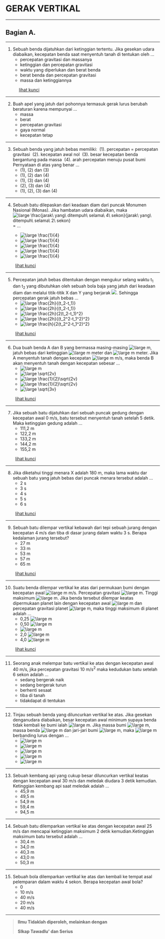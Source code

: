<!--- Gerak V2 !--->

# GERAK VERTIKAL

---
## Bagian A.
---

1. Sebuah benda dijatuhkan dari ketinggian tertentu. Jika gesekan udara diabaikan, kecepatan benda saat menyentuh tanah di tentukan oleh ...
    - percepatan gravitasi dan massanya
    - ketinggian dan percepatan gravitasi
    - waktu yang diperlukan dan berat benda
    - berat benda dan percepatan gravitasi
    - massa dan ketinggiannya

&nbsp;&nbsp;&nbsp;&nbsp;&nbsp;&nbsp;&nbsp;&nbsp;&nbsp;&nbsp;&nbsp;[lihat kunci](gerak_1D_v2.md)

---

2. Buah apel yang jatuh dari pohonnya termasuk gerak lurus berubah beraturan karena mempunyai ...
    - massa
    - berat
    - percepatan gravitasi
    - gaya normal
    - kecepatan tetap

---

3. Sebuah benda yang jatuh bebas memiliki:
    &nbsp;(1). percepatan = percepatan gravitasi 
    &nbsp;(2). kecepatan awal nol
    &nbsp;(3). besar kecepatan benda bergantung pada massa
    &nbsp;(4). arah percepatan menuju pusat bumi
    Pernyataan di atas yang benar ...
    - (1), (2) dan (3)
    - (1), (2) dan (4)
    - (1), (3) dan (4)
    - (2), (3) dan (4)
    - (1), (2), (3) dan (4)

---

4. Sebuah batu dilepaskan dari keadaan diam dari puncak Monumen Nasional (Monas). Jika hambatan udara diabaikan, maka <img src="https://latex.codecogs.com/gif.latex?\inline&space;\dpi{120}&space;\bg_white&space;\large&space;\frac{jarak\&space;yang\&space;ditempuh\&space;selama\&space;4\&space;sekon}{jarak\&space;yang\&space;ditempuh\&space;selama\&space;2\&space;sekon}" title="\large \frac{jarak\ yang\ ditempuh\ selama\ 4\ sekon}{jarak\ yang\ ditempuh\ selama\ 2\ sekon}" /> = ... 

    - <img src="https://latex.codecogs.com/gif.latex?\inline&space;\dpi{120}&space;\bg_white&space;\large&space;\frac{1}{4}" title="\large \frac{1}{4}" />
    - <img src="https://latex.codecogs.com/gif.latex?\inline&space;\dpi{120}&space;\bg_white&space;\large&space;\frac{1}{2}" title="\large \frac{1}{4}" />
    - <img src="https://latex.codecogs.com/gif.latex?\inline&space;\dpi{120}&space;\bg_white&space;\large&space;\frac{2}{1}" title="\large \frac{1}{4}" />
    - <img src="https://latex.codecogs.com/gif.latex?\inline&space;\dpi{120}&space;\bg_white&space;\large&space;\frac{4}{1}" title="\large \frac{1}{4}" />
    - <img src="https://latex.codecogs.com/gif.latex?\inline&space;\dpi{120}&space;\bg_white&space;\large&space;\frac{16}{1}" title="\large \frac{1}{4}" />
    
&nbsp;&nbsp;&nbsp;&nbsp;&nbsp;&nbsp;&nbsp;&nbsp;[lihat kunci](kunci-gerak.md#4-)

---

5. Percepatan jatuh bebas ditentukan dengan mengukur selang waktu t<sub>1</sub> dan t<sub>2</sub> yang dibutuhkan oleh sebuah bola baja yang jatuh dari keadaan diam dan melalui titik-titik X dan Y yang berjarak <img src="https://latex.codecogs.com/gif.latex?\inline&space;\dpi{120}&space;\bg_white&space;\large&space;h" />. Sehingga percepatan gerak jatuh bebas ...
    - <img src="https://latex.codecogs.com/gif.latex?\inline&space;\dpi{120}&space;\bg_white&space;\large&space;\frac{2h}{(t_2-t_1)^2}" title="\large \frac{2h}{(t_2-t_1)}" />
    - <img src="https://latex.codecogs.com/gif.latex?\inline&space;\dpi{120}&space;\bg_white&space;\large&space;\frac{2h}{(t_2-t_1)}" title="\large \frac{2h}{(t_2-t_1)}" />
    - <img src="https://latex.codecogs.com/gif.latex?\inline&space;\dpi{120}&space;\bg_white&space;\large&space;\frac{2h}{2(t_2-t_1)^2}" title="\large \frac{2h}{2(t_2-t_1)^2}" />
    - <img src="https://latex.codecogs.com/gif.latex?\inline&space;\dpi{120}&space;\bg_white&space;\large&space;\frac{2h}{(t_2^2-t_1^2)^2}" title="\large \frac{2h}{(t_2^2-t_1^2)^2}" />
    - <img src="https://latex.codecogs.com/gif.latex?\inline&space;\dpi{120}&space;\bg_white&space;\large&space;\frac{h}{2(t_2^2-t_1^2)^2}" title="\large \frac{h}{2(t_2^2-t_1^2)^2}" />

&nbsp;&nbsp;&nbsp;&nbsp;&nbsp;&nbsp;&nbsp;&nbsp;[lihat kunci](kunci-gerak.md#5-)

---

6. Dua buah benda A dan B yang bermassa masing-masing <img src="https://latex.codecogs.com/gif.latex?\inline&space;\dpi{120}&space;\bg_white&space;\large&space;m" title="\large m" />, jatuh bebas dari ketinggian <img src="https://latex.codecogs.com/gif.latex?\inline&space;\dpi{120}&space;\bg_white&space;\large&space;h" title="\large m" /> meter dan <img src="https://latex.codecogs.com/gif.latex?\inline&space;\dpi{120}&space;\bg_white&space;\large&space;2h" title="\large m" /> meter. Jika A menyentuh tanah dengan kecepatan <img src="https://latex.codecogs.com/gif.latex?\inline&space;\dpi{120}&space;\bg_white&space;\large&space;v" title="\large m" /> m/s, maka benda B akan menyentuh tanah dengan kecepatan sebesar ...
    - <img src="https://latex.codecogs.com/gif.latex?\inline&space;\dpi{120}&space;\bg_white&space;\large&space;v" title="\large m" />
    - <img src="https://latex.codecogs.com/gif.latex?\inline&space;\dpi{120}&space;\bg_white&space;\large&space;\sqrt{2v}" title="\large \sqrt{2v}" />
    - <img src="https://latex.codecogs.com/gif.latex?\inline&space;\dpi{120}&space;\bg_white&space;\large&space;\frac{1}{2}\sqrt{2v}" title="\large \frac{1}{2}\sqrt{2v}" />
    - <img src="https://latex.codecogs.com/gif.latex?\inline&space;\dpi{120}&space;\bg_white&space;\large&space;\frac{1}{2}\sqrt{6v}" title="\large \frac{1}{2}\sqrt{2v}" />
    - <img src="https://latex.codecogs.com/gif.latex?\inline&space;\dpi{120}&space;\bg_white&space;\large&space;\sqrt{3v}" title="\large \sqrt{3v}" />

&nbsp;&nbsp;&nbsp;&nbsp;&nbsp;&nbsp;&nbsp;&nbsp;[lihat kunci](kunci-gerak.md#6-)

---

7. Jika sebuah batu dijatuhkan dari sebuah puncak gedung dengan kecepatan awal 0 m/s, batu tersebut menyentuh tanah setelah 5 detik. Maka ketinggian gedung adalah ...
    - 111,2 m
    - 122,2 m
    - 133,2 m
    - 144,2 m
    - 155,2 m

&nbsp;&nbsp;&nbsp;&nbsp;&nbsp;&nbsp;&nbsp;&nbsp;[lihat kunci](kunci-gerak.md#-7)

---

8. Jika diketahui tinggi menara X adalah 180 m, maka lama waktu dar sebuah batu yang jatuh bebas dari puncak menara tersebut adalah ...
    - 2 s
    - 3 s
    - 4 s
    - 5 s
    - 6 s

&nbsp;&nbsp;&nbsp;&nbsp;&nbsp;&nbsp;&nbsp;&nbsp;[lihat kunci](kunci-gerak.md#8-)

---

9. Sebuah batu dilempar vertikal kebawah dari tepi sebuah jurang dengan kecepatan 4 m/s dan tiba di dasar jurang dalam waktu 3 s. Berapa kedalaman jurang tersebut?
    - 27 m
    - 33 m
    - 53 m
    - 57 m
    - 65 m

&nbsp;&nbsp;&nbsp;&nbsp;&nbsp;&nbsp;&nbsp;&nbsp;[lihat kunci](kunci-gerak.md#9-)

---

10. Suatu benda dilempar vertikal ke atas dari permukaan bumi dengan kecepatan awal <img src="https://latex.codecogs.com/gif.latex?\inline&space;\dpi{120}&space;\bg_white&space;\large&space;v_0" title="\large m" /> m/s. Percepatan gravitasi <img src="https://latex.codecogs.com/gif.latex?\inline&space;\dpi{120}&space;\bg_white&space;\large&space;g" title="\large m" />. Tinggi maksimum <img src="https://latex.codecogs.com/gif.latex?\inline&space;\dpi{120}&space;\bg_white&space;\large&space;h" title="\large m" />. Jika benda tersebut dilempar keatas dipermukaan planet lain dengan kecepatan awal <img src="https://latex.codecogs.com/gif.latex?\inline&space;\dpi{120}&space;\bg_white&space;\large&space;2v_0" title="\large m" /> dan percepatan gravitasi planet <img src="https://latex.codecogs.com/gif.latex?\inline&space;\dpi{120}&space;\bg_white&space;\large&space;2g" title="\large m" />, maka tinggi maksimum di planet adalah ...
    - 0,25 <img src="https://latex.codecogs.com/gif.latex?\inline&space;\dpi{120}&space;\bg_white&space;\large&space;h" title="\large m" />
    - 0,50 <img src="https://latex.codecogs.com/gif.latex?\inline&space;\dpi{120}&space;\bg_white&space;\large&space;h" title="\large m" />
    - <img src="https://latex.codecogs.com/gif.latex?\inline&space;\dpi{120}&space;\bg_white&space;\large&space;h" title="\large m" />
    - 2,0 <img src="https://latex.codecogs.com/gif.latex?\inline&space;\dpi{120}&space;\bg_white&space;\large&space;h" title="\large m" />
    - 4,0 <img src="https://latex.codecogs.com/gif.latex?\inline&space;\dpi{120}&space;\bg_white&space;\large&space;h" title="\large m" />

&nbsp;&nbsp;&nbsp;&nbsp;&nbsp;&nbsp;&nbsp;&nbsp;[lihat kunci](kunci-gerak.md#10-)

---

11. Seorang anak melempar batu vertikal ke atas dengan kecepatan awal 40 m/s, jika percepatan gravitasi 10 m/s<sup>2</sup> maka kedudukan batu setelah 6 sekon adalah ...
    - sedang bergerak naik
    - sedang bergerak turun
    - berhenti sesaat
    - tiba di tanah
    - tidakdapat di tentukan

---

12. Tinjau sebuah benda yang diluncurkan vertikal ke atas. Jika gesekan denganudara diabaikan, besar kecepatan awal minimum supaya benda tidak kembali ke bumi ialah <img src="https://latex.codecogs.com/gif.latex?\inline&space;\dpi{120}&space;\bg_white&space;\large&space;v" title="\large m" />. Jika massa bumi <img src="https://latex.codecogs.com/gif.latex?\inline&space;\dpi{120}&space;\bg_white&space;\large&space;M" title="\large m" />, massa benda <img src="https://latex.codecogs.com/gif.latex?\inline&space;\dpi{120}&space;\bg_white&space;\large&space;m" title="\large m" /> dan jari-jari bumi <img src="https://latex.codecogs.com/gif.latex?\inline&space;\dpi{120}&space;\bg_white&space;\large&space;R" title="\large m" />, maka <img src="https://latex.codecogs.com/gif.latex?\inline&space;\dpi{120}&space;\bg_white&space;\large&space;v^2" title="\large m" /> berbanding lurus dengan ...
    - <img src="https://latex.codecogs.com/gif.latex?\inline&space;\dpi{120}&space;\bg_white&space;\large&space;2RM" title="\large m" />
    - <img src="https://latex.codecogs.com/gif.latex?\inline&space;\dpi{120}&space;\bg_white&space;\large&space;2RMm" title="\large m" />
    - <img src="https://latex.codecogs.com/gif.latex?\inline&space;\dpi{120}&space;\bg_white&space;\large&space;2RM^{-1}" title="\large m" />
    - <img src="https://latex.codecogs.com/gif.latex?\inline&space;\dpi{120}&space;\bg_white&space;\large&space;2R^{-1}Mm" title="\large m" />
    - <img src="https://latex.codecogs.com/gif.latex?\inline&space;\dpi{120}&space;\bg_white&space;\large&space;2R^{-1}M" title="\large m" />

---

13. Sebuah kembang api yang cukup besar diluncurkan vertikal keatas dengan kecepatan awal 30 m/s dan meledak diudara 3 detik kemudian. Ketinggian kembang api saat meledak adalah ...
    - 45,9 m
    - 49,5 m
    - 54,9 m
    - 59,4 m
    - 94,5 m

---

14. Sebuah batu dilemparkan vertikal ke atas dengan kecepatan awal 25 m/s dan mencapai ketinggian maksimum 2 detik kemudian.Ketinggian maksimum batu tersebut adalah ...
    - 30,4 m
    - 34,0 m
    - 40,3 m
    - 43,0 m
    - 50,3 m

---

15. Sebuah bola dilemparkan vertikal ke atas dan kembali ke tempat asal pelemparan dalam waktu 4 sekon. Berapa kecepatan awal bola?
    - 0
    - 10 m/s
    - 40 m/s
    - 20 m/s
    - 40 m/s

---

>**Ilmu Tidaklah diperoleh, melainkan dengan**
>
>
>**SIkap Tawadlu' dan Serius**